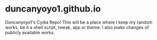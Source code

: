 # duncanyoyo1.github.io
Duncanyoyo1's Cydia Repo!
This will be a place where I keep my random works, be it a shell script, tweak, app or theme. I also make changes of publicly available works.